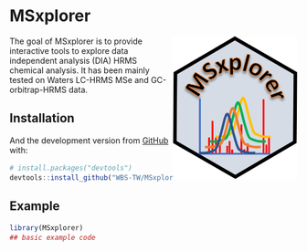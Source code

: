
<!-- README.md is generated from README.Rmd. Please edit that file -->

# MSxplorer

<img src="man/figures/MSxplorer_logo.png" align="right" height="250px" />

<!-- badges: start -->
<!-- badges: end -->

The goal of MSxplorer is to provide interactive tools to explore data
independent analysis (DIA) HRMS chemical analysis. It has been mainly tested on Waters
LC-HRMS MSe and GC-orbitrap-HRMS data.

## Installation

<!-- You can install the released version of MSXploreR from [CRAN](https://CRAN.R-project.org) with: -->
<!-- ``` r -->
<!-- install.packages("MSxplorer") -->
<!-- ``` -->

And the development version from [GitHub](https://github.com/) with:

``` r
# install.packages("devtools")
devtools::install_github("WBS-TW/MSxplorer")
```

## Example

``` r
library(MSxplorer)
## basic example code
```

